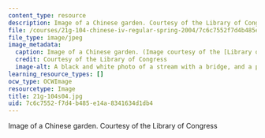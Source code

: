 ```yaml
---
content_type: resource
description: Image of a Chinese garden. Courtesy of the Library of Congress
file: /courses/21g-104-chinese-iv-regular-spring-2004/7c6c7552f7d4b485e14a8341634d1db4_21g-104s04.jpg
file_type: image/jpeg
image_metadata:
  caption: Image of a Chinese garden. (Image courtesy of the [Library of Congress](http://memory.loc.gov/ammem/).)
  credit: Courtesy of the Library of Congress
  image-alt: A black and white photo of a stream with a bridge, and a pagoda.
learning_resource_types: []
ocw_type: OCWImage
resourcetype: Image
title: 21g-104s04.jpg
uid: 7c6c7552-f7d4-b485-e14a-8341634d1db4
---
```

Image of a Chinese garden. Courtesy of the Library of Congress

